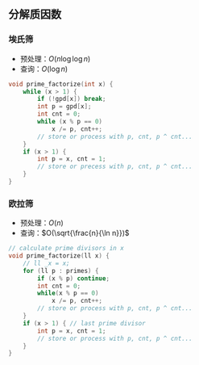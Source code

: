 ## 分解质因数

### 埃氏筛

- 预处理：$O(n \log \log n)$ 
- 查询：$O(\log n)$

```c++
void prime_factorize(int x) {
    while (x > 1) {
        if (!gpd[x]) break;
        int p = gpd[x];
        int cnt = 0;
        while (x % p == 0)
            x /= p, cnt++;
        // store or process with p, cnt, p ^ cnt...
    }
    if (x > 1) {
        int p = x, cnt = 1;
        // store or precess with p, cnt, p ^ cnt...
    }
}
```

### 欧拉筛

- 预处理：$O(n)$ 
- 查询：$O(\sqrt{\frac{n}{\ln n}})$

```c++
// calculate prime divisors in x
void prime_factorize(ll x) {
    // ll _x = x;
    for (ll p : primes) {
        if (x % p) continue;
        int cnt = 0;
        while(x % p == 0)
            x /= p, cnt++;
        // store or process with p, cnt, p ^ cnt...
    }
    if (x > 1) { // last prime divisor
        int p = x, cnt = 1;
        // store or process with p, cnt, p ^ cnt...
    }
}
```